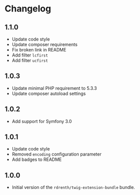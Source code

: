 # Changelog

## 1.1.0
* Update code style
* Update composer requirements
* Fix broken link in README
* Add filter `lcfirst`
* Add filter `ucfirst`

## 1.0.3
* Update minimal PHP requirement to 5.3.3
* Update composer autoload settings

## 1.0.2
* Add support for Symfony 3.0

## 1.0.1
* Update code style
* Removed `encoding` configuration parameter
* Add badges to README

## 1.0.0
* Initial version of the `rdrenth/twig-extension-bundle` bundle.
